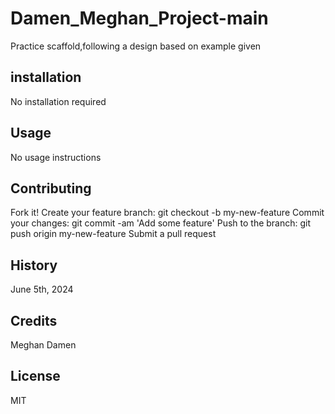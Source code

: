 # Damen_Meghan_Project-main
Practice scaffold,following a design based on example given

## installation
No installation required

## Usage
No usage instructions

## Contributing
Fork it! Create your feature branch: git checkout -b my-new-feature
Commit your changes: git commit -am 'Add some feature'
Push to the branch: git push origin my-new-feature Submit a pull request

## History
June 5th, 2024

## Credits
Meghan Damen

## License
MIT
